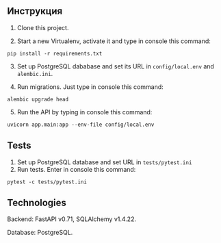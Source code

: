 ## Инструкция

1. Clone this project.

2. Start a new Virtualenv, activate it and type in console this command:
```
pip install -r requirements.txt
```

3. Set up PostgreSQL dababase and set its URL in `config/local.env` and `alembic.ini`.

4. Run migrations. Just type in console this command:
```
alembic upgrade head
```

5. Run the API by typing in console this command:
```
uvicorn app.main:app --env-file config/local.env
```

## Tests

1. Set up PostgreSQL database and set URL in `tests/pytest.ini`
2. Run tests. Enter in console this command:
```
pytest -c tests/pytest.ini
```

## Technologies

Backend: FastAPI v0.71, SQLAlchemy v1.4.22. 

Database: PostgreSQL.